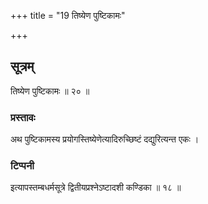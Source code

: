 +++
title = "19 तिष्येण पुष्टिकामः"

+++
## सूत्रम्
तिष्येण पुष्टिकामः ॥ २० ॥  
### प्रस्तावः
अथ पुष्टिकामस्य प्रयोगस्तिष्येणेत्यादिरुच्छिष्टं दद्युरित्यन्त एकः ।  
### टिप्पनी


इत्यापस्तम्बधर्मसूत्रे द्वितीयप्रश्नेऽष्टादशी कण्डिका ॥ १८ ॥

